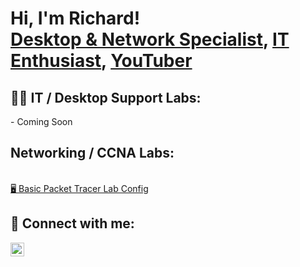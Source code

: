 <h1>Hi, I'm Richard! <br/><a href="https://www.linkedin.com/in/rvangine/">Desktop & Network Specialist</a>, <a href="https://github.com/rvangine">IT Enthusiast</a>, <a href="https://www.youtube.com/@ParlourBytes">YouTuber</a></h1>

<h2>👨‍💻 IT / Desktop Support Labs:</h2>
 - Coming Soon
<h2> Networking / CCNA Labs:</h2>

<br/><a href="https://www.youtube.com/watch?v=aKpTEjCHZ68"> 🖥 Basic Packet Tracer Lab Config</a>


<h2> 🤳 Connect with me:</h2>


[<img align="left" alt="Richard Vangine | LinkedIn" width="22px" src="https://cdn.jsdelivr.net/npm/simple-icons@v3/icons/linkedin.svg" />][linkedin]

[linkedin]: https://www.linkedin.com/in/richardv4126/
